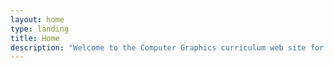 ```yaml
---
layout: home
type: landing
title: Home
description: "Welcome to the Computer Graphics curriculum web site for the Graphic Design Program at Algonquin College. In these pages, you will find lessons and tutorials for all six semesters of study. The focus of the content is software training for Adobe InDesign, Illustrator, Photoshop & Acrobat. The curriculum emphasizes the importance of speedy, error-free & automated production workflows for use in the Graphic Design studio environment. Support materials for lessons include practice and exercise file downloads and video tutorials on YouTube."
--- 
```

